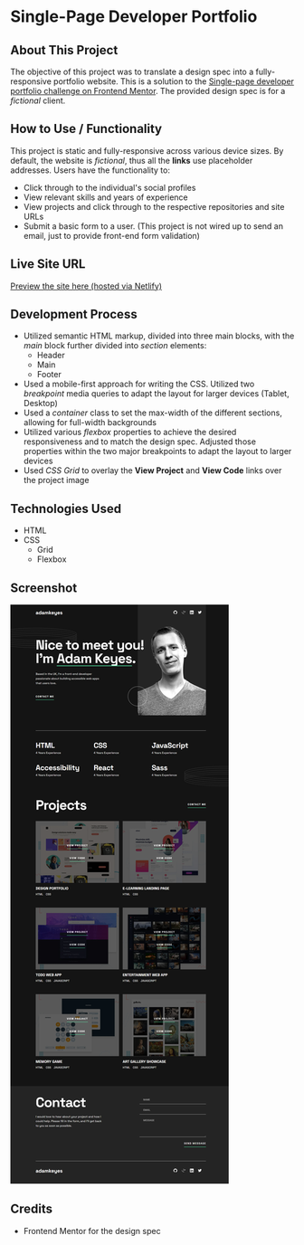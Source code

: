 # Single-Page Developer Portfolio

## About This Project
The objective of this project was to translate a design spec into a fully-responsive portfolio website. This is a solution to the [Single-page developer portfolio challenge on Frontend Mentor](https://www.frontendmentor.io/challenges/singlepage-developer-portfolio-bBVj2ZPi-x). The provided design spec is for a *fictional* client. 

## How to Use / Functionality
This project is static and fully-responsive across various device sizes. By default, the website is *fictional*, thus all the **links** use placeholder addresses. Users have the functionality to:
- Click through to the individual's social profiles
- View relevant skills and years of experience
- View projects and click through to the respective repositories and site URLs
- Submit a basic form to a user. (This project is not wired up to send an email, just to provide front-end form validation)

## Live Site URL
[Preview the site here (hosted via Netlify)](https://www.frontendmentor.io/challenges/singlepage-developer-portfolio-bBVj2ZPi-x)

## Development Process
- Utilized semantic HTML markup, divided into three main blocks, with the *main* block further divided into *section* elements:
  - Header
  - Main
  - Footer
- Used a mobile-first approach for writing the CSS. Utilized two *breakpoint* media queries to adapt the layout for larger devices (Tablet, Desktop)
- Used a *container* class to set the max-width of the different sections, allowing for full-width backgrounds
- Utilized various *flexbox* properties to achieve the desired responsiveness and to match the design spec. Adjusted those properties within the two major breakpoints to adapt the layout to larger devices
- Used *CSS Grid* to overlay the **View Project** and **View Code** links over the project image

## Technologies Used
* HTML
* CSS
  * Grid
  * Flexbox

## Screenshot
![](./screenshot.png)

## Credits
- Frontend Mentor for the design spec